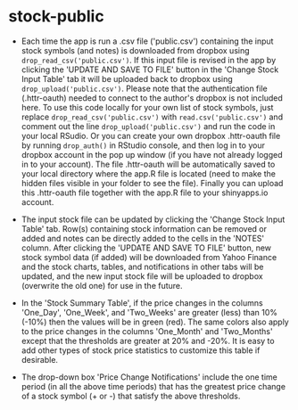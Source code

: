 # stock-public
- Each time the app is run a .csv file ('public.csv') containing the input stock symbols (and notes) is downloaded from dropbox using `drop_read_csv('public.csv')`. If this input file is revised in the app by clicking the 'UPDATE AND SAVE TO FILE' button in the 'Change Stock Input Table' tab it will be uploaded back to dropbox using `drop_upload('public.csv')`. Please note that the authentication file (.httr-oauth) needed to connect to the author's dropbox is not included here. To use this code locally for your own list of stock symbols, just replace `drop_read_csv('public.csv')` with `read.csv('public.csv')` and comment out the line `drop_upload('public.csv')` and run the code in your local RSudio. Or you can create your own dropbox .httr-oauth file by running `drop_auth()` in RStudio console, and then log in to your dropbox account in the pop up window (if you have not already logged in to your account). The file .httr-oauth will be automatically saved to your local directory where the app.R file is located (need to make the hidden files visible in your folder to see the file). Finally you can upload this .httr-oauth file together with the app.R file to your shinyapps.io account.

- The input stock file can be updated by clicking the 'Change Stock Input Table' tab. Row(s) containing stock information can be removed or added and notes can be directly added to the cells in the 'NOTES' column. After clicking the 'UPDATE AND SAVE TO FILE' button, new stock symbol data (if added) will be downloaded from Yahoo Finance and the stock charts, tables, and notifications in other tabs will be updated, and the new input stock file will be uploaded to dropbox (overwrite the old one) for use in the future. 

- In the 'Stock Summary Table', if the price changes in the columns 'One_Day', 'One_Week', and 'Two_Weeks' are greater (less) than 10% (-10%) then the values will be in green (red). The same colors also apply to the price changes in the columns 'One_Month' and 'Two_Months' except that the thresholds are greater at 20% and -20%. It is easy to add other types of stock price statistics to customize this table if desirable.  

- The drop-down box 'Price Change Notifications' include the one time period (in all the above time periods) that has the greatest price change of a stock symbol (+ or -) that satisfy the above thresholds.
